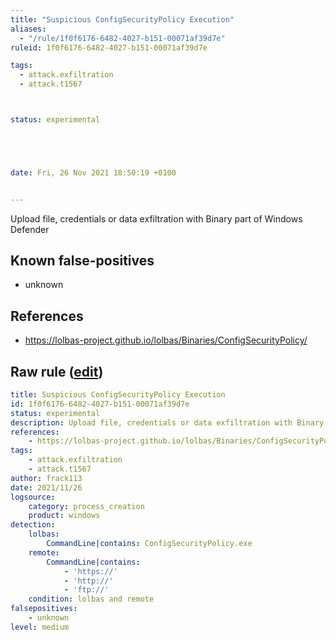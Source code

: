 ```yaml
---
title: "Suspicious ConfigSecurityPolicy Execution"
aliases:
  - "/rule/1f0f6176-6482-4027-b151-00071af39d7e"
ruleid: 1f0f6176-6482-4027-b151-00071af39d7e

tags:
  - attack.exfiltration
  - attack.t1567



status: experimental





date: Fri, 26 Nov 2021 18:50:19 +0100


---
```


Upload file, credentials or data exfiltration with Binary part of Windows Defender

<!--more-->


## Known false-positives

* unknown



## References

* https://lolbas-project.github.io/lolbas/Binaries/ConfigSecurityPolicy/


## Raw rule ([edit](https://github.com/SigmaHQ/sigma/edit/master/rules/windows/process_creation/proc_creation_win_lolbas_configsecuritypolicy.yml))
```yaml
title: Suspicious ConfigSecurityPolicy Execution
id: 1f0f6176-6482-4027-b151-00071af39d7e
status: experimental
description: Upload file, credentials or data exfiltration with Binary part of Windows Defender
references:
    - https://lolbas-project.github.io/lolbas/Binaries/ConfigSecurityPolicy/
tags:
    - attack.exfiltration
    - attack.t1567
author: frack113
date: 2021/11/26
logsource:
    category: process_creation
    product: windows
detection:
    lolbas:
        CommandLine|contains: ConfigSecurityPolicy.exe
    remote:
        CommandLine|contains:
            - 'https://'
            - 'http://'
            - 'ftp://'
    condition: lolbas and remote
falsepositives:
    - unknown
level: medium

```

